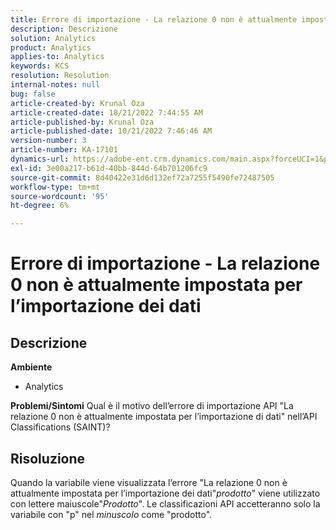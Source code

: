 ```yaml
---
title: Errore di importazione - La relazione 0 non è attualmente impostata per l’importazione dei dati
description: Descrizione
solution: Analytics
product: Analytics
applies-to: Analytics
keywords: KCS
resolution: Resolution
internal-notes: null
bug: false
article-created-by: Krunal Oza
article-created-date: 10/21/2022 7:44:55 AM
article-published-by: Krunal Oza
article-published-date: 10/21/2022 7:46:46 AM
version-number: 3
article-number: KA-17101
dynamics-url: https://adobe-ent.crm.dynamics.com/main.aspx?forceUCI=1&pagetype=entityrecord&etn=knowledgearticle&id=aca21940-1451-ed11-bba2-0022480867fb
exl-id: 3e00a217-b61d-40bb-844d-64b701206fc9
source-git-commit: 8d40422e31d6d132ef72a7255f5490fe72487505
workflow-type: tm+mt
source-wordcount: '95'
ht-degree: 6%

---
```


# Errore di importazione - La relazione 0 non è attualmente impostata per l’importazione dei dati

## Descrizione

<b>Ambiente</b>
- Analytics



<b>Problemi/Sintomi</b>
Qual è il motivo dell’errore di importazione API &quot;La relazione 0 non è attualmente impostata per l’importazione di dati&quot; nell’API Classifications (SAINT)?


## Risoluzione


Quando la variabile viene visualizzata l’errore &quot;La relazione 0 non è attualmente impostata per l’importazione dei dati&quot;*prodotto*&quot; viene utilizzato con lettere maiuscole&quot;*Prodotto*&quot;. Le classificazioni API accetteranno solo la variabile con &quot;p&quot; nel *minuscolo* come &quot;prodotto&quot;.
